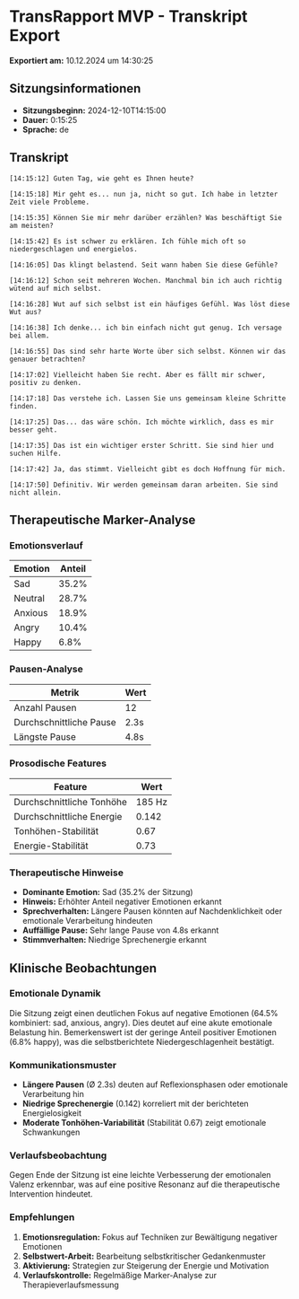 # TransRapport MVP - Transkript Export

**Exportiert am:** 10.12.2024 um 14:30:25

## Sitzungsinformationen

- **Sitzungsbeginn:** 2024-12-10T14:15:00
- **Dauer:** 0:15:25
- **Sprache:** de

## Transkript

```
[14:15:12] Guten Tag, wie geht es Ihnen heute?

[14:15:18] Mir geht es... nun ja, nicht so gut. Ich habe in letzter Zeit viele Probleme.

[14:15:35] Können Sie mir mehr darüber erzählen? Was beschäftigt Sie am meisten?

[14:15:42] Es ist schwer zu erklären. Ich fühle mich oft so niedergeschlagen und energielos.

[14:16:05] Das klingt belastend. Seit wann haben Sie diese Gefühle?

[14:16:12] Schon seit mehreren Wochen. Manchmal bin ich auch richtig wütend auf mich selbst.

[14:16:28] Wut auf sich selbst ist ein häufiges Gefühl. Was löst diese Wut aus?

[14:16:38] Ich denke... ich bin einfach nicht gut genug. Ich versage bei allem.

[14:16:55] Das sind sehr harte Worte über sich selbst. Können wir das genauer betrachten?

[14:17:02] Vielleicht haben Sie recht. Aber es fällt mir schwer, positiv zu denken.

[14:17:18] Das verstehe ich. Lassen Sie uns gemeinsam kleine Schritte finden.

[14:17:25] Das... das wäre schön. Ich möchte wirklich, dass es mir besser geht.

[14:17:35] Das ist ein wichtiger erster Schritt. Sie sind hier und suchen Hilfe.

[14:17:42] Ja, das stimmt. Vielleicht gibt es doch Hoffnung für mich.

[14:17:50] Definitiv. Wir werden gemeinsam daran arbeiten. Sie sind nicht allein.
```

## Therapeutische Marker-Analyse

### Emotionsverlauf

| Emotion | Anteil |
|---------|--------|
| Sad | 35.2% |
| Neutral | 28.7% |
| Anxious | 18.9% |
| Angry | 10.4% |
| Happy | 6.8% |

### Pausen-Analyse

| Metrik | Wert |
|--------|------|
| Anzahl Pausen | 12 |
| Durchschnittliche Pause | 2.3s |
| Längste Pause | 4.8s |

### Prosodische Features

| Feature | Wert |
|---------|------|
| Durchschnittliche Tonhöhe | 185 Hz |
| Durchschnittliche Energie | 0.142 |
| Tonhöhen-Stabilität | 0.67 |
| Energie-Stabilität | 0.73 |

### Therapeutische Hinweise

- **Dominante Emotion:** Sad (35.2% der Sitzung)
- **Hinweis:** Erhöhter Anteil negativer Emotionen erkannt
- **Sprechverhalten:** Längere Pausen könnten auf Nachdenklichkeit oder emotionale Verarbeitung hindeuten
- **Auffällige Pause:** Sehr lange Pause von 4.8s erkannt
- **Stimmverhalten:** Niedrige Sprechenergie erkannt

## Klinische Beobachtungen

### Emotionale Dynamik
Die Sitzung zeigt einen deutlichen Fokus auf negative Emotionen (64.5% kombiniert: sad, anxious, angry). Dies deutet auf eine akute emotionale Belastung hin. Bemerkenswert ist der geringe Anteil positiver Emotionen (6.8% happy), was die selbstberichtete Niedergeschlagenheit bestätigt.

### Kommunikationsmuster
- **Längere Pausen** (Ø 2.3s) deuten auf Reflexionsphasen oder emotionale Verarbeitung hin
- **Niedrige Sprechenergie** (0.142) korreliert mit der berichteten Energielosigkeit
- **Moderate Tonhöhen-Variabilität** (Stabilität 0.67) zeigt emotionale Schwankungen

### Verlaufsbeobachtung
Gegen Ende der Sitzung ist eine leichte Verbesserung der emotionalen Valenz erkennbar, was auf eine positive Resonanz auf die therapeutische Intervention hindeutet.

### Empfehlungen
1. **Emotionsregulation:** Fokus auf Techniken zur Bewältigung negativer Emotionen
2. **Selbstwert-Arbeit:** Bearbeitung selbstkritischer Gedankenmuster
3. **Aktivierung:** Strategien zur Steigerung der Energie und Motivation
4. **Verlaufskontrolle:** Regelmäßige Marker-Analyse zur Therapieverlaufsmessung
